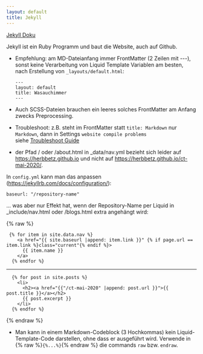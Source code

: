 ```yaml
---
layout: default
title: Jekyll
---
```

[Jekyll Doku](https://jekyllrb.com/docs/)

Jekyll ist ein Ruby Programm und baut die Website, auch auf Github.

+ Empfehlung: am MD-Dateianfang immer FrontMatter (2 Zeilen mit ---), sonst keine Verarbeitung von Liquid Template Variablen 
  am besten, nach Erstellung von `_layouts/default.html`:
  ```
  ---
  layout: default
  title: Wasauchimmer
  ---
  ```
+ Auch SCSS-Dateien brauchen ein leeres solches FrontMatter am Anfang zwecks Preprocessing.

+ Troubleshoot: 
  z.B. steht im FrontMatter statt `title: Markdown` nur `Markdown`, dann in Settings `website compile problems`   
  siehe [Troubleshoot Guide](https://help.github.com/en/github/working-with-github-pages/troubleshooting-jekyll-build-errors-for-github-pages-sites#troubleshooting-build-errors)
  
+ der Pfad / oder /about.html in _data/nav.yml bezieht sich leider auf https://herbbetz.github.io und nicht auf https://herbbetz.github.io/ct-mai-2020/. 

In `config.yml` kann man das anpassen (https://jekyllrb.com/docs/configuration/):
```
baseurl: "/repository-name"
```

... was aber nur Effekt hat, wenn der Repository-Name per Liquid in _include/nav.html oder /blogs.html extra angehängt wird:

{% raw %}

```
 {% for item in site.data.nav %} 
    <a href="{{ site.baseurl |append: item.link }}" {% if page.url == item.link %}class="current"{% endif %}>
      {{ item.name }}
    </a>
  {% endfor %}
```

---------------

```
  {% for post in site.posts %}
    <li>
      <h2><a href="{{"/ct-mai-2020" |append: post.url }}">{{ post.title }}</a></h2>
      {{ post.excerpt }}
    </li>
  {% endfor %}
```

{% endraw %}

+ Man kann in einem Markdown-Codeblock (3 Hochkommas) kein Liquid-Template-Code darstellen, ohne dass er ausgeführt wird. Verwende in {% raw %}`{%...%}`{% endraw %} die commands `raw` bzw. `endraw`. 
